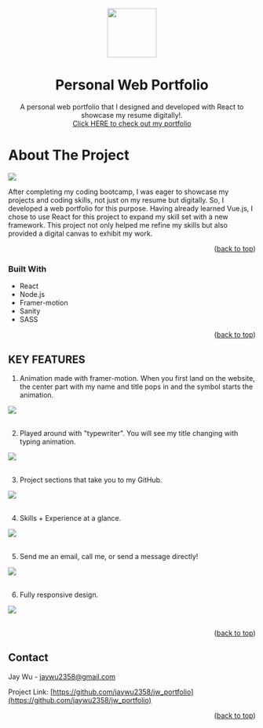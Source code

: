 <a name="readme-top"></a>
<!-- PROJECT LOGO -->
<br />
<div align="center">
  <a>
    <img src="https://github.com/jaywu2358/jw_portfolio/assets/106934206/816bd784-66d4-46e6-9d19-650d035a165e" height="100px">   

  </a>
<h1 align="center">Personal Web Portfolio</h1>

  <p align="center">
    A personal web portfolio that I designed and developed with React to showcase my resume digitally!.
    </br>  
    <a href="https://jaywu.netlify.app/">Click HERE to check out my portfolio</a>
  </p>
</div>

<!-- ABOUT THE PROJECT -->
<h1> About The Project </h1>
<img src="https://github.com/jaywu2358/jw_portfolio/assets/106934206/c40fab23-a6c4-4625-8c6d-033ba1e438f8"/>

After completing my coding bootcamp, I was eager to showcase my projects and coding skills, not just on my resume but digitally. So, I developed a web portfolio for this purpose. 
Having already learned Vue.js, I chose to use React for this project to expand my skill set with a new framework. This project not only helped me refine my skills but also provided a digital canvas to exhibit my work.

<p align="right">(<a href="#readme-top">back to top</a>)</p>



### Built With

* React
* Node.js
* Framer-motion
* Sanity
* SASS


<p align="right">(<a href="#readme-top">back to top</a>)</p>

<!-- USAGE EXAMPLES -->
## KEY FEATURES

1. Animation made with framer-motion. When you first land on the website, the center part with my name and title pops in and the symbol starts the animation.
<img src="https://github.com/jaywu2358/jw_portfolio/assets/106934206/c40fab23-a6c4-4625-8c6d-033ba1e438f8"/>
</br>
</br>

2. Played around with "typewriter". You will see my title changing with typing animation.
<img src="https://github.com/jaywu2358/jw_portfolio/assets/106934206/69831c0c-3666-4993-9dc1-dcef79b34075"/>
</br>
</br>

3. Project sections that take you to my GitHub.
<img src="https://github.com/jaywu2358/jw_portfolio/assets/106934206/73436cb2-ade5-429f-b1a8-a2db1cf93440" />
</br>
</br>

4. Skills + Experience at a glance.
<img src="https://github.com/jaywu2358/jw_portfolio/assets/106934206/082f134b-16ae-49cc-b7be-b97393f40454"/>
</br>
</br>

5. Send me an email, call me, or send a message directly!
<img src="https://github.com/jaywu2358/jw_portfolio/assets/106934206/fcc8a0b9-f95e-4cfc-92c8-0639f26fef2a"/>
</br>
</br>

6. Fully responsive design.
<img src="https://github.com/jaywu2358/jw_portfolio/assets/106934206/04721555-2403-46f3-8b0b-8013f92b10b8"/>
</br>
</br>

<p align="right">(<a href="#readme-top">back to top</a>)</p>


<!-- CONTACT -->
## Contact

Jay Wu - jaywu2358@gmail.com

Project Link: [https://github.com/jaywu2358/jw_portfolio](https://github.com/jaywu2358/jw_portfolio)

<p align="right">(<a href="#readme-top">back to top</a>)</p>

